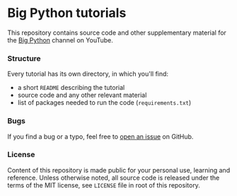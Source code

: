 # Big Python tutorials

This repository contains source code and other supplementary material for
the [Big Python](https://tkarabela.github.io/bigpython) channel on YouTube.

### Structure

Every tutorial has its own directory, in which you'll find:

- a short `README` describing the tutorial
- source code and any other relevant material
- list of packages needed to run the code (`requirements.txt`)

### Bugs

If you find a bug or a typo, feel free to [open an issue](https://github.com/tkarabela/bigpython/issues)
on GitHub.

### License

Content of this repository is made public for your personal use, learning and reference.
Unless otherwise noted, all source code is released under the terms of the
MIT license, see `LICENSE` file in root of this repository.
